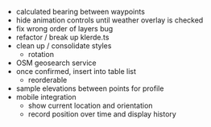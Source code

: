 
- calculated bearing between waypoints
- hide animation controls until weather overlay is checked 
- fix wrong order of layers bug 
- refactor / break up klerde.ts
- clean up / consolidate styles
    - rotation
- OSM geosearch service
- once confirmed, insert into table list
    - reorderable
- sample elevations between points for profile
- mobile integration
    - show current location and orientation
    - record position over time and display history

